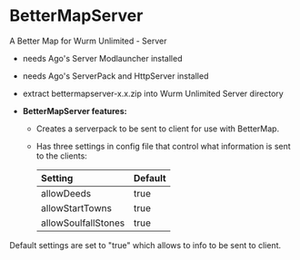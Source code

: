 # BetterMapServer
A Better Map for Wurm Unlimited - Server

- needs Ago's Server Modlauncher installed
- needs Ago's ServerPack and HttpServer installed

- extract bettermapserver-x.x.zip into Wurm Unlimited Server directory

- **BetterMapServer features:**
  - Creates a serverpack to be sent to client for use with BetterMap.
  - Has three settings in config file that control what information is sent to the clients:

    | Setting | Default |
    | :--- | :--- |
    | allowDeeds | true |
    | allowStartTowns | true |
    | allowSoulfallStones| true |

Default settings are set to "true" which allows to info to be sent to client. 
